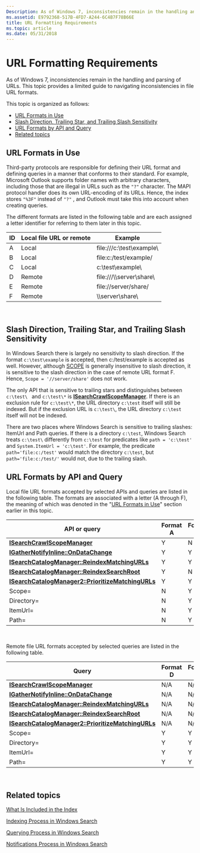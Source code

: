 ```yaml
---
Description: As of Windows 7, inconsistencies remain in the handling and parsing of URLs. This topic provides a limited guide to navigating inconsistencies in file URL formats.
ms.assetid: E9792368-517B-4FD7-A244-6C4B7F78B66E
title: URL Formatting Requirements
ms.topic: article
ms.date: 05/31/2018
---
```


# URL Formatting Requirements

As of Windows 7, inconsistencies remain in the handling and parsing of URLs. This topic provides a limited guide to navigating inconsistencies in file URL formats.

This topic is organized as follows:

-   [URL Formats in Use](#url-formats-in-use)
-   [Slash Direction, Trailing Star, and Trailing Slash Sensitivity](#slash-direction-trailing-star-and-trailing-slash-sensitivity)
-   [URL Formats by API and Query](#url-formats-by-api-and-query)
-   [Related topics](#related-topics)

## URL Formats in Use

Third-party protocols are responsible for defining their URL format and defining queries in a manner that conforms to their standard. For example, Microsoft Outlook supports folder names with arbitrary characters, including those that are illegal in URLs such as the `"?"` character. The MAPI protocol handler does its own URL-encoding of its URLs. Hence, the index stores `"%3F"` instead of `"?"` , and Outlook must take this into account when creating queries.

The different formats are listed in the following table and are each assigned a letter identifier for referring to them later in this topic.



| ID  | Local file URL or remote | Example                     |
|-----|--------------------------|-----------------------------|
| A   | Local                    | file:///c:\\test\\example\\ |
| B   | Local                    | file:c:/test/example/       |
| C   | Local                    | c:\\test\\example\\         |
| D   | Remote                   | file:///\\\\server\\share\\ |
| E   | Remote                   | file://server/share/        |
| F   | Remote                   | \\\\server\\share\\         |



 

## Slash Direction, Trailing Star, and Trailing Slash Sensitivity

In Windows Search there is largely no sensitivity to slash direction. If the format `c:\test\example` is accepted, then c:/test/example is accepted as well. However, although [SCOPE](-search-sql-folderdepth.md) is generally insensitive to slash direction, it is sensitive to the slash direction in the case of remote URL format F. Hence, `Scope = '//server/share'` does not work.

The only API that is sensitive to trailing stars and distinguishes between `c:\test\ ` and `c:\test\*` is [**ISearchCrawlScopeManager**](/windows/desktop/api/Searchapi/nn-searchapi-isearchcrawlscopemanager). If there is an exclusion rule for `c:\test\*`, the URL directory `c:\test` itself will still be indexed. But if the exclusion URL is `c:\test\`, the URL directory `c:\test` itself will not be indexed.

There are two places where Windows Search is sensitive to trailing slashes: ItemUrl and Path queries. If there is a directory `c:\test`, Windows Search treats `c:\test\` differently from `c:\test` for predicates like `path = 'c:\test'` and `System.ItemUrl = 'c:\test'`. For example, the predicate `path='file:c:/test'` would match the directory `c:\test`, but `path='file:c:/test/'` would not, due to the trailing slash.

## URL Formats by API and Query

Local file URL formats accepted by selected APIs and queries are listed in the following table. The formats are associated with a letter (A through F), the meaning of which was denoted in the "[URL Formats in Use](#url-formats-in-use)" section earlier in this topic.



| API or query                                                                                                    | Format A | Format B | Format C |
|-----------------------------------------------------------------------------------------------------------------|----------|----------|----------|
| [**ISearchCrawlScopeManager**](/windows/desktop/api/Searchapi/nn-searchapi-isearchcrawlscopemanager)                                            | Y        | N        | Y        |
| [**IGatherNotifyInline::OnDataChange**](https://msdn.microsoft.com/library/Bb231472(v=VS.85).aspx)                           | Y        | Y        | Y        |
| [**ISearchCatalogManager::ReindexMatchingURLs**](/windows/desktop/api/Searchapi/nf-searchapi-isearchcatalogmanager-reindexmatchingurls)         | Y        | Y        | Y        |
| [**ISearchCatalogManager::ReindexSearchRoot**](/windows/desktop/api/Searchapi/nf-searchapi-isearchcatalogmanager-reindexsearchroot)             | Y        | N        | N        |
| [**ISearchCatalogManager2::PrioritizeMatchingURLs**](/windows/desktop/api/Searchapi/nf-searchapi-isearchcatalogmanager2-prioritizematchingurls) | Y        | Y        | Y        |
| Scope=                                                                                                          | N        | Y        | Y        |
| Directory=                                                                                                      | N        | Y        | Y        |
| ItemUrl=                                                                                                        | N        | Y        | Y        |
| Path=                                                                                                           | N        | Y        | Y        |



 

Remote file URL formats accepted by selected queries are listed in the following table.



| Query                                                                                                           | Format D | Format E | Format F |
|-----------------------------------------------------------------------------------------------------------------|----------|----------|----------|
| [**ISearchCrawlScopeManager**](/windows/desktop/api/Searchapi/nn-searchapi-isearchcrawlscopemanager)                                            | N/A      | N/A      | N/A      |
| [**IGatherNotifyInline::OnDataChange**](https://msdn.microsoft.com/library/Bb231472(v=VS.85).aspx)                           | N/A      | N/A      | N/A      |
| [**ISearchCatalogManager::ReindexMatchingURLs**](/windows/desktop/api/Searchapi/nf-searchapi-isearchcatalogmanager-reindexmatchingurls)         | N/A      | N/A      | N/A      |
| [**ISearchCatalogManager::ReindexSearchRoot**](/windows/desktop/api/Searchapi/nf-searchapi-isearchcatalogmanager-reindexsearchroot)             | N/A      | N/A      | N/A      |
| [**ISearchCatalogManager2::PrioritizeMatchingURLs**](/windows/desktop/api/Searchapi/nf-searchapi-isearchcatalogmanager2-prioritizematchingurls) | N/A      | N/A      | N/A      |
| Scope=                                                                                                          | Y        | Y        | Y        |
| Directory=                                                                                                      | Y        | Y        | Y        |
| ItemUrl=                                                                                                        | Y        | Y        | Y        |
| Path=                                                                                                           | Y        | Y        | Y        |



 

## Related topics

<dl> <dt>

[What Is Included in the Index](-search-indexing-process-overview.md)
</dt> <dt>

[Indexing Process in Windows Search](-search-indexing-process-overview.md)
</dt> <dt>

[Querying Process in Windows Search](querying-process--windows-search-.md)
</dt> <dt>

[Notifications Process in Windows Search](-search-3x-wds-support.md)
</dt> </dl>

 

 



